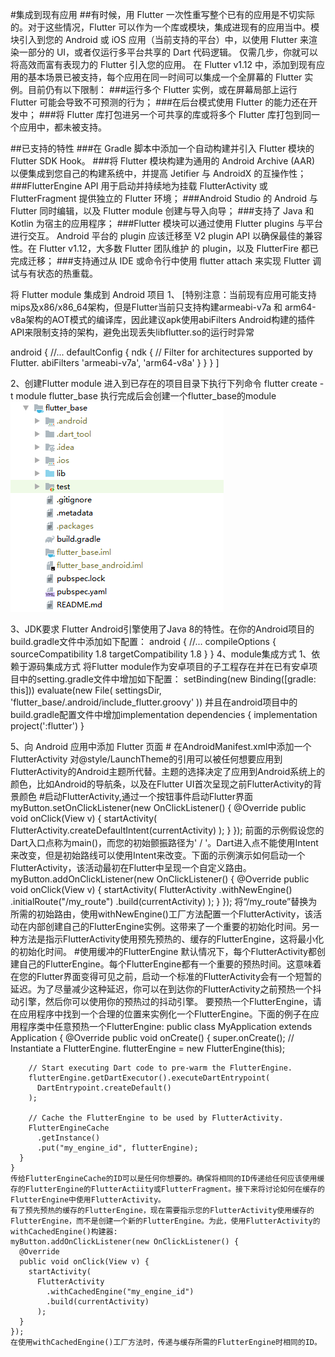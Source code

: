 #集成到现有应用
##有时候，用 Flutter 一次性重写整个已有的应用是不切实际的。对于这些情况，Flutter 可以作为一个库或模块，集成进现有的应用当中。模块引入到您的 Android 或 iOS 应用（当前支持的平台）中，以使用 Flutter 来渲染一部分的 UI，或者仅运行多平台共享的 Dart 代码逻辑。
仅需几步，你就可以将高效而富有表现力的 Flutter 引入您的应用。
在 Flutter v1.12 中，添加到现有应用的基本场景已被支持，每个应用在同一时间可以集成一个全屏幕的 Flutter 实例。目前仍有以下限制：
###运行多个 Flutter 实例，或在屏幕局部上运行 Flutter 可能会导致不可预测的行为；
###在后台模式使用 Flutter 的能力还在开发中；
###将 Flutter 库打包进另一个可共享的库或将多个 Flutter 库打包到同一个应用中，都未被支持。

##已支持的特性
###在 Gradle 脚本中添加一个自动构建并引入 Flutter 模块的 Flutter SDK Hook。
###将 Flutter 模块构建为通用的 Android Archive (AAR) 以便集成到您自己的构建系统中，并提高 Jetifier 与 AndroidX 的互操作性；
###FlutterEngine API 用于启动并持续地为挂载 FlutterActivity 或 FlutterFragment 提供独立的 Flutter 环境；
###Android Studio 的 Android 与 Flutter 同时编辑，以及 Flutter module 创建与导入向导；
###支持了 Java 和 Kotlin 为宿主的应用程序；
###Flutter 模块可以通过使用 Flutter plugins 与平台进行交互。 Android 平台的 plugin 应该迁移至 V2 plugin API 以确保最佳的兼容性。在 Flutter v1.12，大多数 Flutter 团队维护 的 plugin，以及 FlutterFire 都已完成迁移；
###支持通过从 IDE 或命令行中使用 flutter attach 来实现 Flutter 调试与有状态的热重载。

将 Flutter module 集成到 Android 项目
1、
[特别注意：当前现有应用可能支持mips及x86/x86_64架构，但是Flutter当前只支持构建armeabi-v7a 和 arm64-v8a架构的AOT模式的编译库，因此建议apk使用abiFilters Android构建的插件API来限制支持的架构，避免出现丢失libflutter.so的运行时异常

android {
  //...
  defaultConfig {
    ndk {
      // Filter for architectures supported by Flutter.
      abiFilters 'armeabi-v7a', 'arm64-v8a'
    }
  }
}
]

2、创建Flutter module
进入到已存在的项目目录下执行下列命令
flutter create -t module flutter_base
执行完成后会创建一个flutter_base的module
![image](./doc/image/flutter_module_example.png)

3、JDK要求
Flutter Android引擎使用了Java 8的特性。在你的Android项目的build.gradle文件中添加如下配置：
android {
  //...
  compileOptions {
    sourceCompatibility 1.8
    targetCompatibility 1.8
  }
}
4、module集成方式
  1、依赖于源码集成方式
     将Flutter module作为安卓项目的子工程存在并在已有安卓项目中的setting.gradle文件中增加如下配置：
     setBinding(new Binding([gradle: this]))
     evaluate(new File(
       settingsDir,
       'flutter_base/.android/include_flutter.groovy'
     ))
     并且在android项目中的build.gradle配置文件中增加implementation
     dependencies {
       implementation project(':flutter')
     }

5、向 Android 应用中添加 Flutter 页面
    # 在AndroidManifest.xml中添加一个FlutterActivity
    <activity
      android:name="io.flutter.embedding.android.FlutterActivity"
      android:theme="@style/LaunchTheme"
      android:configChanges="orientation|keyboardHidden|keyboard|screenSize|locale|layoutDirection|fontScale|screenLayout|density|uiMode"
      android:hardwareAccelerated="true"
      android:windowSoftInputMode="adjustResize"
      />
      对@style/LaunchTheme的引用可以被任何想要应用到FlutterActivity的Android主题所代替。主题的选择决定了应用到Android系统上的颜色，比如Android的导航条，以及在Flutter UI首次呈现之前FlutterActivity的背景颜色
    #启动FlutterActivity,通过一个按钮事件启动Flutter界面
    myButton.setOnClickListener(new OnClickListener() {
      @Override
      public void onClick(View v) {
        startActivity(
          FlutterActivity.createDefaultIntent(currentActivity)
        );
      }
    });
    前面的示例假设您的Dart入口点称为main()，而您的初始颤振路径为' / '。Dart进入点不能使用Intent来改变，但是初始路线可以使用Intent来改变。下面的示例演示如何启动一个FlutterActivity，该活动最初在Flutter中呈现一个自定义路由。
    myButton.addOnClickListener(new OnClickListener() {
      @Override
      public void onClick(View v) {
        startActivity(
          FlutterActivity
            .withNewEngine()
            .initialRoute("/my_route")
            .build(currentActivity)
          );
      }
    });
    将“/my_route”替换为所需的初始路由，使用withNewEngine()工厂方法配置一个FlutterActivity，该活动在内部创建自己的FlutterEngine实例。这带来了一个重要的初始化时间。另一种方法是指示FlutterActivity使用预先预热的、缓存的FlutterEngine，这将最小化的初始化时间。
    #使用缓冲的FlutterEngine
    默认情况下，每个FlutterActivity都创建自己的FlutterEngine。每个FlutterEngine都有一个重要的预热时间。这意味着在您的Flutter界面变得可见之前，启动一个标准的FlutterActivity会有一个短暂的延迟。为了尽量减少这种延迟，你可以在到达你的FlutterActivity之前预热一个抖动引擎，然后你可以使用你的预热过的抖动引擎。
    要预热一个FlutterEngine，请在应用程序中找到一个合理的位置来实例化一个FlutterEngine。下面的例子在应用程序类中任意预热一个FlutterEngine:
    public class MyApplication extends Application {
      @Override
      public void onCreate() {
        super.onCreate();
        // Instantiate a FlutterEngine.
        flutterEngine = new FlutterEngine(this);

        // Start executing Dart code to pre-warm the FlutterEngine.
        flutterEngine.getDartExecutor().executeDartEntrypoint(
          DartEntrypoint.createDefault()
        );

        // Cache the FlutterEngine to be used by FlutterActivity.
        FlutterEngineCache
          .getInstance()
          .put("my_engine_id", flutterEngine);
      }
    }
    传给FlutterEngineCache的ID可以是任何你想要的。确保将相同的ID传递给任何应该使用缓存的FlutterEngine的FlutterActiity或FlutterFragment。接下来将讨论如何在缓存的FlutterEngine中使用FlutterActivity。
    有了预先预热的缓存的FlutterEngine，现在需要指示您的FlutterActivity使用缓存的FlutterEngine，而不是创建一个新的FlutterEngine。为此，使用FlutterActivity的withCachedEngine()构建器:
    myButton.addOnClickListener(new OnClickListener() {
      @Override
      public void onClick(View v) {
        startActivity(
          FlutterActivity
            .withCachedEngine("my_engine_id")
            .build(currentActivity)
          );
      }
    });
    在使用withCachedEngine()工厂方法时，传递与缓存所需的FlutterEngine时相同的ID。

    



